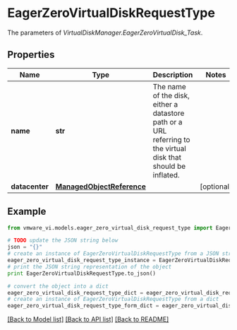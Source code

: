 # EagerZeroVirtualDiskRequestType

The parameters of *VirtualDiskManager.EagerZeroVirtualDisk_Task*. 

## Properties
Name | Type | Description | Notes
------------ | ------------- | ------------- | -------------
**name** | **str** | The name of the disk, either a datastore path or a URL referring to the virtual disk that should be inflated.  | 
**datacenter** | [**ManagedObjectReference**](ManagedObjectReference.md) |  | [optional] 

## Example

```python
from vmware_vi.models.eager_zero_virtual_disk_request_type import EagerZeroVirtualDiskRequestType

# TODO update the JSON string below
json = "{}"
# create an instance of EagerZeroVirtualDiskRequestType from a JSON string
eager_zero_virtual_disk_request_type_instance = EagerZeroVirtualDiskRequestType.from_json(json)
# print the JSON string representation of the object
print EagerZeroVirtualDiskRequestType.to_json()

# convert the object into a dict
eager_zero_virtual_disk_request_type_dict = eager_zero_virtual_disk_request_type_instance.to_dict()
# create an instance of EagerZeroVirtualDiskRequestType from a dict
eager_zero_virtual_disk_request_type_form_dict = eager_zero_virtual_disk_request_type.from_dict(eager_zero_virtual_disk_request_type_dict)
```
[[Back to Model list]](../README.md#documentation-for-models) [[Back to API list]](../README.md#documentation-for-api-endpoints) [[Back to README]](../README.md)


